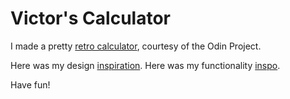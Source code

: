# Victor's Calculator

I made a pretty [retro calculator][3], courtesy of the Odin Project.

Here was my design [inspiration][1]. Here was my functionality [inspo][2].

Have fun!



[1]: https://www.istockphoto.com/vector/retro-calculator-illustration-gm1438106244-478706457
[2]: https://mrbuddh4.github.io/calculator/
[3]: https://itsvictoroyedeji.github.io/rock-paper-scissors/